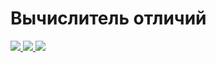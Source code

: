 # Вычислитель отличий

<a href="https://github.com/zartem01/gendiff/actions?query=workflow%3A%22Tests+check%22">
  <img src="https://github.com/zartem01/gendiff/workflows/Tests%20check/badge.svg"/>
</a>

<a href="https://codeclimate.com/github/zartem01/gendiff/maintainability">
  <img src="https://api.codeclimate.com/v1/badges/5f50e8f117f1cff49bd8/maintainability" />
</a>

<a href="https://codeclimate.com/github/zartem01/gendiff/test_coverage">
  <img src="https://api.codeclimate.com/v1/badges/5f50e8f117f1cff49bd8/test_coverage" />
</a>
